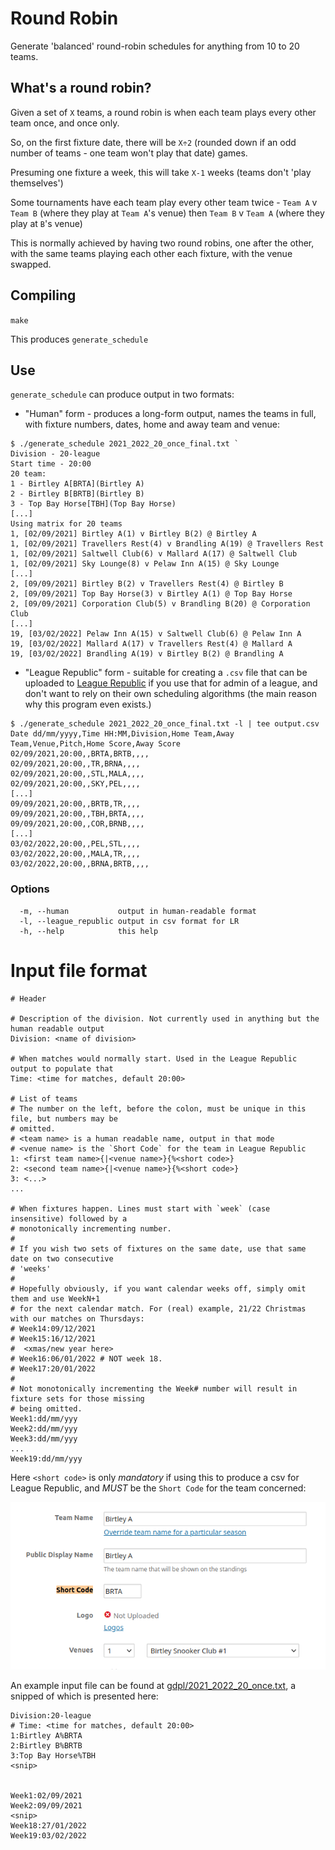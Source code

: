 # Round Robin

Generate 'balanced' round-robin schedules for anything from 10 to 20 teams.

## What's a round robin?

Given a set of `X` teams, a round robin is when each team plays every other team once, and once only.

So, on the first fixture date, there will be `X÷2` (rounded down if an odd number of teams - one team won't play that date) games.

Presuming one fixture a week, this will take `X-1` weeks (teams don't 'play themselves')

Some tournaments have each team play every other team twice - `Team A` v `Team B` (where they play at `Team A`'s venue) then `Team B` v `Team A` (where they play at `B`'s venue)

This is normally achieved by having two round robins, one after the other, with the same teams playing each other each fixture, with the venue swapped.

## Compiling

`make`

This produces `generate_schedule`

## Use

`generate_schedule` can produce output in two formats:
- "Human" form - produces a long-form output, names the teams in full, with fixture numbers, dates, home and away team and venue:
```
$ ./generate_schedule 2021_2022_20_once_final.txt `
Division - 20-league
Start time - 20:00
20 team: 
1 - Birtley A[BRTA](Birtley A)
2 - Birtley B[BRTB](Birtley B)
3 - Top Bay Horse[TBH](Top Bay Horse)
[...]
Using matrix for 20 teams
1, [02/09/2021] Birtley A(1) v Birtley B(2) @ Birtley A
1, [02/09/2021] Travellers Rest(4) v Brandling A(19) @ Travellers Rest
1, [02/09/2021] Saltwell Club(6) v Mallard A(17) @ Saltwell Club
1, [02/09/2021] Sky Lounge(8) v Pelaw Inn A(15) @ Sky Lounge
[...]
2, [09/09/2021] Birtley B(2) v Travellers Rest(4) @ Birtley B
2, [09/09/2021] Top Bay Horse(3) v Birtley A(1) @ Top Bay Horse
2, [09/09/2021] Corporation Club(5) v Brandling B(20) @ Corporation Club
[...]
19, [03/02/2022] Pelaw Inn A(15) v Saltwell Club(6) @ Pelaw Inn A
19, [03/02/2022] Mallard A(17) v Travellers Rest(4) @ Mallard A
19, [03/02/2022] Brandling A(19) v Birtley B(2) @ Brandling A
```
- "League Republic" form - suitable for creating a `.csv` file that can be uploaded to [League Republic](https://www.leaguerepublic.com) if you use that for admin of a league, and don't want to rely on their own scheduling algorithms (the main reason why this program even exists.)
```
$ ./generate_schedule 2021_2022_20_once_final.txt -l | tee output.csv
Date dd/mm/yyyy,Time HH:MM,Division,Home Team,Away Team,Venue,Pitch,Home Score,Away Score
02/09/2021,20:00,,BRTA,BRTB,,,,
02/09/2021,20:00,,TR,BRNA,,,,
02/09/2021,20:00,,STL,MALA,,,,
02/09/2021,20:00,,SKY,PEL,,,,
[...]
09/09/2021,20:00,,BRTB,TR,,,,
09/09/2021,20:00,,TBH,BRTA,,,,
09/09/2021,20:00,,COR,BRNB,,,,
[...]
03/02/2022,20:00,,PEL,STL,,,,
03/02/2022,20:00,,MALA,TR,,,,
03/02/2022,20:00,,BRNA,BRTB,,,,
```

### Options
```
  -m, --human           output in human-readable format
  -l, --league_republic output in csv format for LR
  -h, --help            this help
```

# Input file format
```
# Header

# Description of the division. Not currently used in anything but the human readable output
Division: <name of division>

# When matches would normally start. Used in the League Republic output to populate that
Time: <time for matches, default 20:00>

# List of teams
# The number on the left, before the colon, must be unique in this file, but numbers may be 
# omitted.
# <team name> is a human readable name, output in that mode
# <venue name> is the `Short Code` for the team in League Republic
1: <first team name>{|<venue name>}{%<short code>}
2: <second team name>{|<venue name>}{%<short code>}
3: <...>
...

# When fixtures happen. Lines must start with `week` (case insensitive) followed by a 
# monotonically incrementing number.
#
# If you wish two sets of fixtures on the same date, use that same date on two consecutive
# 'weeks'
#
# Hopefully obviously, if you want calendar weeks off, simply omit them and use WeekN+1 
# for the next calendar match. For (real) example, 21/22 Christmas with our matches on Thursdays:
# Week14:09/12/2021
# Week15:16/12/2021
#  <xmas/new year here>
# Week16:06/01/2022 # NOT week 18.
# Week17:20/01/2022
#
# Not monotonically incrementing the Week# number will result in fixture sets for those missing
# being omitted.
Week1:dd/mm/yyy
Week2:dd/mm/yyy
Week3:dd/mm/yyy
...
Week19:dd/mm/yyy
```

Here `<short code>` is only *mandatory* if using this to produce a csv for League Republic, and *MUST* be the `Short Code` for the team concerned:

!['Short Code' on LR](doc/short_code.png?raw=true "Short Code")

An example input file can be found at [gdpl/2021_2022_20_once.txt](gdpl/2021_2022_20_once.txt), a snipped of which is presented here:
```
Division:20-league
# Time: <time for matches, default 20:00>
1:Birtley A%BRTA
2:Birtley B%BRTB
3:Top Bay Horse%TBH
<snip>


Week1:02/09/2021
Week2:09/09/2021
<snip>
Week18:27/01/2022
Week19:03/02/2022
```
